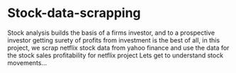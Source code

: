 # Stock-data-scrapping
Stock analysis builds the basis of  a firms investor, and
to a prospective investor getting surety of profits from investment is the best of all, in this project,
we scrap netflix stock data from yahoo finance and use the data for the stock sales profitability for netflix project
Lets get to understand stock movements...

